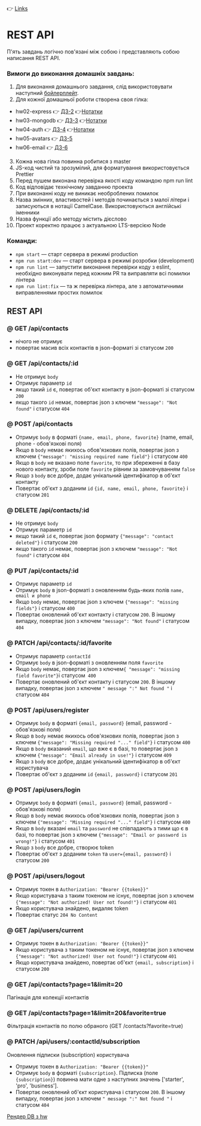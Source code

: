 👉 [Links](./homework/Links.md)

# REST API

П'ять завдань логічно пов'язані між собою і представляють собою написання REST
API.

### Вимоги до виконання домашніх завдань:

1. Для виконання домашнього завдання, слід використовувати наступний
   [бойлерплейт](https://github.com/goitacademy/nodejs-homework-template).
2. Для кожної домашньої роботи створена своя гілка:

- hw02-express 👉 [ДЗ-2](./homework/homework-02/README.ua.md)
  👉[Нотатки](./homework/homework-02/README.info.md)
- hw03-mongodb 👉 [ДЗ-3](./homework/homework-03/README.ua.md)
  👉[Нотатки](./homework/homework-03/README.info.md)
- hw04-auth 👉 [ДЗ-4](./homework/homework-04/README.ua.md)
  👉[Нотатки](./homework/homework-04/README.info.md)
- hw05-avatars 👉 [ДЗ-5](./homework/homework-05/README.ua.md)
- hw06-email 👉 [ДЗ-6](./homework/homework-06/README.ua.md)

3. Кожна нова гілка повинна робитися з master
4. JS-код чистий та зрозумілий, для форматування використовується Prettier
5. Перед пушем виконана перевірка якості коду командою npm run lint
6. Код відповідає технічному завданню проекта
7. При виконанні коду не виникає необроблених помилок
8. Назва змінних, властивостей і методів починається з малої літери і
   записуються в нотації CamelCase. Використовуються англійські іменники
9. Назва функції або методу містить дієслово
10. Проект коректно працює з актуальною LTS-версією Node

### Команди:

- `npm start` &mdash; старт сервера в режимі production
- `npm run start:dev` &mdash; старт сервера в режимі розробки (development)
- `npm run lint` &mdash; запустити виконання перевірки коду з eslint, необхідно
  виконувати перед кожним PR та виправляти всі помилки лінтера
- `npm run lint:fix` &mdash; та ж перевірка лінтера, але з автоматичними
  виправленнями простих помилок

## REST API

### @ GET /api/contacts

- нічого не отримує
- повертає масив всіх контактів в json-форматі зі статусом `200`

### @ GET /api/contacts/:id

- Не отримує `body`
- Отримує параметр `id`
- якщо такий `id` є, повертає об'єкт контакту в json-форматі зі статусом `200`
- якщо такого `id` немає, повертає json з ключем `"message": "Not found"` і
  статусом `404`

### @ POST /api/contacts

- Отримує `body` в форматі `{name, email, phone, favorite}` (name, email,
  phone - обов'язкові поля)
- Якщо в `body` немає якихось обов'язкових полів, повертає json з ключем
  `{"message": "missing required name field"}` і статусом `400`
- Якщо в `body` не вказано поле `favorite`, то при збереженні в базу нового
  контакту, зроби поле `favorite` рівним за замовчуванням `false`
- Якщо з `body` все добре, додає унікальний ідентифікатор в об'єкт контакту
- Повертає об'єкт з доданим `id` `{id, name, email, phone, favorite}` і статусом
  `201`

### @ DELETE /api/contacts/:id

- Не отримує `body`
- Отримує параметр `id`
- якщо такий `id` є, повертає json формату `{"message": "contact deleted"}` і
  статусом `200`
- якщо такого `id` немає, повертає json з ключем `"message": "Not found"` і
  статусом `404`

### @ PUT /api/contacts/:id

- Отримує параметр `id`
- Отримує `body` в json-форматі з оновленням будь-яких полів
  `name, email и phone`
- Якщо `body` немає, повертає json з ключем `{"message": "missing fields"}` і
  статусом `400`
- Повертає оновлений об'єкт контакту і статусом `200`. В іншому випадку,
  повертає json з ключем `"message": "Not found"` і статусом `404`

### @ PATCH /api/contacts/:id/favorite

- Отримує параметр `contactId`
- Отримує `body` в json-форматі з оновленням поля `favorite`
- Якщо `body` немає, повертає json з
  ключем`{ "message": "missing field favorite"}`і статусом` 400`
- Повертає оновлений об'єкт контакту і статусом `200`. В іншому випадку,
  повертає json з ключем `" message ":" Not found "` і статусом `404`

### @ POST /api/users/register

- Отримує `body` в форматі `{email, password}` (email, password - обов'язкові
  поля)
- Якщо в `body` немає якихось обов'язкових полів, повертає json з ключем
  `{"message": "Missing required "..." field"}` і статусом `400`
- Якщо в `body` вказаний `email`, що вже є в базі, то повертає json з ключем
  `{"message": "Email already in use!"}` і статусом `409`
- Якщо з `body` все добре, додає унікальний ідентифікатор в об'єкт користувача
- Повертає об'єкт з доданим `id` `{email, password}` і статусом `201`

### @ POST /api/users/login

- Отримує `body` в форматі `{email, password}` (email, password - обов'язкові
  поля)
- Якщо в `body` немає якихось обов'язкових полів, повертає json з ключем
  `{"message": "Missing required "..." field"}` і статусом `400`
- Якщо в `body` вказані `email` та `password` не співпадають з тими що є в базі,
  то повертає json з ключем `{"message": "Email or password is wrong!"}` і
  статусом `401`
- Якщо з `body` все добре, створює token
- Повертає об'єкт з доданим `token` та `user={email, password}` і статусом `200`

### @ POST /api/users/logout

- Отримує токен в `Authorization: "Bearer {{token}}"`
- Якщо користувача з таким токеном не існує, повертає json з ключем
  `{"message": "Not authorized! User not found!"}` і статусом `401`
- Якщо користувача знайдено, видаляє token
- Повертає статус `204 No Content`

### @ GET /api/users/current

- Отримує токен в `Authorization: "Bearer {{token}}"`
- Якщо користувача з таким токеном не існує, повертає json з ключем
  `{"message": "Not authorized! User not found!"}` і статусом `401`
- Якщо користувача знайдено, повертає об'єкт `{email, subscription}` і статусом
  `200`

### @ GET /api/contacts?page=1&limit=20

Пагінація для колекції контактів

### @ GET /api/contacts?page=1&limit=20&favorite=true

Фільтрація контактів по полю обраного (GET /contacts?favorite=true)

### @ PATCH /api/users/:contactId/subscription

Оновлення підписки (subscription) користувача

- Отримує токен в `Authorization: "Bearer {{token}}"`
- Отримує `body` в форматі `{subscription}`. Підписка (поле `{subscription}`)
  повинна мати одне з наступних значень ['starter', 'pro', 'business'].
- Повертає оновлений об'єкт користувача і статусом `200`. В іншому випадку,
  повертає json з ключем `" message ":" Not found "` і статусом `404`

[Рендер DB з hw](https://hw-rest-api-contacts.onrender.com/api/contacts)
